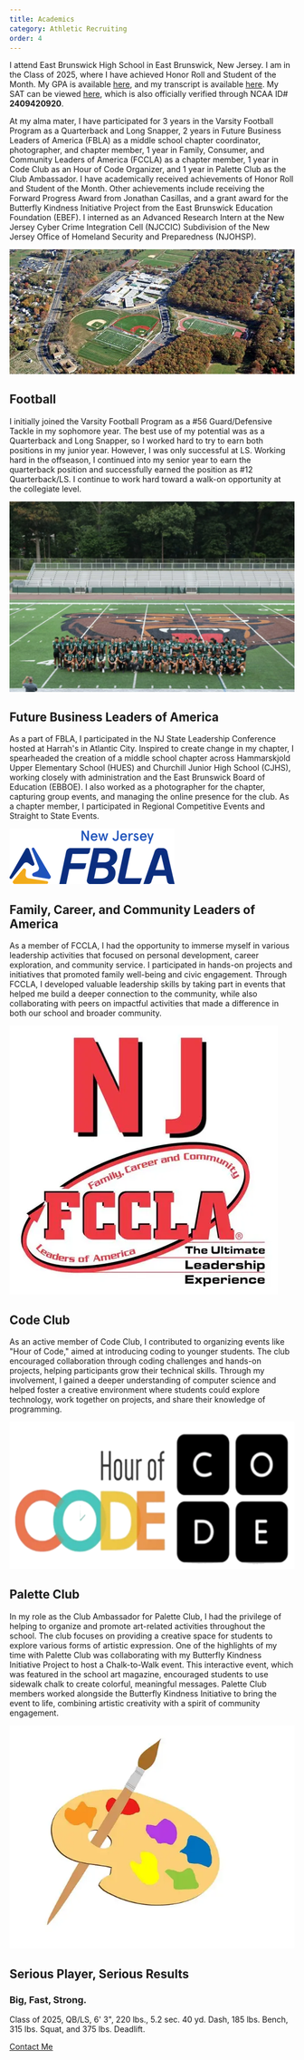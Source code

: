 ```yaml
---
title: Academics
category: Athletic Recruiting
order: 4
---
```


I attend East Brunswick High School in East Brunswick, New Jersey. 
I am in the Class of 2025, where I have achieved Honor Roll and Student of the Month. 
My GPA is available [here](mailto:aaravbatra@duck.com?subject=Request%20for%20GPA), and my transcript is available [here](mailto:aaravbatra@duck.com?subject=Request%20for%20Transcript). 
My SAT can be viewed [here](mailto:aaravbatra@duck.com?subject=Request%20for%20SAT%20Score), which is also officially verified through NCAA ID# **2409420920**.


At my alma mater, I have participated for 3 years in the Varsity Football Program as a Quarterback and Long Snapper, 2 years in Future Business Leaders of America (FBLA) as a middle school chapter coordinator, photographer, and chapter member, 1 year in Family, Consumer, and Community Leaders of America (FCCLA) as a chapter member, 1 year in Code Club as an Hour of Code Organizer, and 1 year in Palette Club as the Club Ambassador. 
I have academically received achievements of Honor Roll and Student of the Month. 
Other achievements include receiving the Forward Progress Award from Jonathan Casillas, and a grant award for the Butterfly Kindness Initiative Project from the East Brunswick Education Foundation (EBEF). 
I interned as an Advanced Research Intern at the New Jersey Cyber Crime Integration Cell (NJCCIC) Subdivision of the New Jersey Office of Homeland Security and Preparedness (NJOHSP).

![East Brunswick High School Campus](/images/ebhs.webp)

## Football

I initially joined the Varsity Football Program as a #56 Guard/Defensive Tackle in my sophomore year. The best use of my potential was as a Quarterback and Long Snapper, so I worked hard to try to earn both positions in my junior year. However, I was only successful at LS. Working hard in the offseason, I continued into my senior year to earn the quarterback position and successfully earned the position as #12 Quarterback/LS. I continue to work hard toward a walk-on opportunity at the collegiate level.

![Varsity Football Team](/images/ebhs-football.webp)

## Future Business Leaders of America

As a part of FBLA, I participated in the NJ State Leadership Conference hosted at Harrah's in Atlantic City. 
Inspired to create change in my chapter, I spearheaded the creation of a middle school chapter across Hammarskjold Upper Elementary School (HUES) and Churchill Junior High School (CJHS), working closely with administration and the East Brunswick Board of Education (EBBOE). 
I also worked as a photographer for the chapter, capturing group events, and managing the online presence for the club. 
As a chapter member, I participated in Regional Competitive Events and Straight to State Events.

![Future Business Leaders of America Logo](/images/fbla.webp)

## Family, Career, and Community Leaders of America

As a member of FCCLA, I had the opportunity to immerse myself in various leadership activities that focused on personal development, career exploration, and community service. 
I participated in hands-on projects and initiatives that promoted family well-being and civic engagement. 
Through FCCLA, I developed valuable leadership skills by taking part in events that helped me build a deeper connection to the community, while also collaborating with peers on impactful activities that made a difference in both our school and broader community.

![Family, Career and Community Leaders of America Logo](/images/fccla.webp)

## Code Club

As an active member of Code Club, I contributed to organizing events like "Hour of Code," aimed at introducing coding to younger students. 
The club encouraged collaboration through coding challenges and hands-on projects, helping participants grow their technical skills. 
Through my involvement, I gained a deeper understanding of computer science and helped foster a creative environment where students could explore technology, work together on projects, and share their knowledge of programming.

![Hour of Code Logo](/images/code-club.webp)

## Palette Club

In my role as the Club Ambassador for Palette Club, I had the privilege of helping to organize and promote art-related activities throughout the school. 
The club focuses on providing a creative space for students to explore various forms of artistic expression. 
One of the highlights of my time with Palette Club was collaborating with my Butterfly Kindness Initiative Project to host a Chalk-to-Walk event. 
This interactive event, which was featured in the school art magazine, encouraged students to use sidewalk chalk to create colorful, meaningful messages. 
Palette Club members worked alongside the Butterfly Kindness Initiative to bring the event to life, combining artistic creativity with a spirit of community engagement.

![Palette Club Logo](/images/palette-club.webp)

## Serious Player, Serious Results
### Big, Fast, Strong.
Class of 2025, QB/LS, 6' 3", 220 lbs., 5.2 sec. 40 yd. Dash, 185 lbs. Bench, 315 lbs. Squat, and 375 lbs. Deadlift.

[Contact Me](/contact-me)
